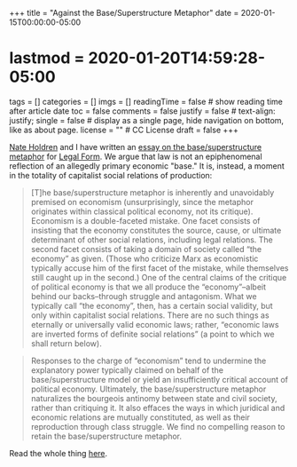 +++
title = "Against the Base/Superstructure Metaphor"
date = 2020-01-15T00:00:00-05:00
# lastmod = 2020-01-20T14:59:28-05:00
tags = []
categories = []
imgs = []
readingTime = false  # show reading time after article date
toc = false
comments = false
justify = false  # text-align: justify;
single = false  # display as a single page, hide navigation on bottom, like as about page.
license = ""  # CC License
draft = false
+++

[Nate Holdren](https://twitter.com/n_hold) and I have written an [essay on the base/superstructure metaphor](https://legalform.blog/2020/01/15/no-bases-no-superstructures-against-legal-economism-nate-holdren-and-rob-hunter/) for [Legal Form](https://legalform.blog/). We argue that law is not an epiphenomenal reflection of an allegedly primary economic "base." It is, instead, a moment in the totality of capitalist social relations of production:

> \[T\]he base/superstructure metaphor is inherently and unavoidably premised on economism (unsurprisingly, since the metaphor originates within classical political economy, not its critique). Economism is a double-faceted mistake. One facet consists of insisting that the economy constitutes the source, cause, or ultimate determinant of other social relations, including legal relations. The second facet consists of taking a domain of society called “the economy” as given. (Those who criticize Marx as economistic typically accuse him of the first facet of the mistake, while themselves still caught up in the second.) One of the central claims of the critique of political economy is that we all produce the “economy”–albeit behind our backs–through struggle and antagonism. What we typically call “the economy”, then, has a certain social validity, but only within capitalist social relations. There are no such things as eternally or universally valid economic laws; rather, “economic laws are inverted forms of definite social relations” (a point to which we shall return below).

> Responses to the charge of “economism” tend to undermine the explanatory power typically claimed on behalf of the base/superstructure model or yield an insufficiently critical account of political economy. Ultimately, the base/superstructure metaphor naturalizes the bourgeois antinomy between state and civil society, rather than critiquing it. It also effaces the ways in which juridical and economic relations are mutually constituted, as well as their reproduction through class struggle. We find no compelling reason to retain the base/superstructure metaphor.

Read the whole thing [here](https://legalform.blog/2020/01/15/no-bases-no-superstructures-against-legal-economism-nate-holdren-and-rob-hunter/).
